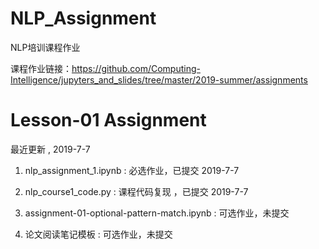 NLP_Assignment
======
NLP培训课程作业 

课程作业链接：https://github.com/Computing-Intelligence/jupyters_and_slides/tree/master/2019-summer/assignments

Lesson-01 Assignment 
======
最近更新 , 2019-7-7

1. nlp_assignment_1.ipynb : 必选作业，已提交 2019-7-7

2. nlp_course1_code.py : 课程代码复现 ，已提交  2019-7-7

3. assignment-01-optional-pattern-match.ipynb : 可选作业，未提交

4. 论文阅读笔记模板 : 可选作业，未提交

  
